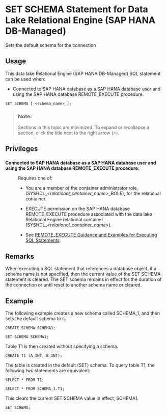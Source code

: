 <!-- loio819f6ce2e6ef4d78ba11c7fcc194ea6e -->

# SET SCHEMA Statement for Data Lake Relational Engine \(SAP HANA DB-Managed\)

Sets the default schema for the connection



<a name="loio819f6ce2e6ef4d78ba11c7fcc194ea6e__section_gqj_hjr_btb"/>

## Usage

This data lake Relational Engine \(SAP HANA DB-Managed\) SQL statement can be used when:

-   Connected to SAP HANA database as a SAP HANA database user and using the SAP HANA database REMOTE\_EXECUTE procedure.



```
SET SCHEMA [ <schema_name> ];
```



> ### Note:  
> Sections in this topic are minimized. To expand or recollapse a section, click the title next to the right arrow \(*\>*\).



<a name="loio819f6ce2e6ef4d78ba11c7fcc194ea6e__section_erw_syy_wwb"/>

## Privileges



### 


<dl>
<dt><b>

Connected to SAP HANA database as a SAP HANA database user and using the SAP HANA database REMOTE\_EXECUTE procedure:

</b></dt>
<dd>

Requires one of:

-   You are a member of the container administrator role, \(SYSHDL\_*<relational\_container\_name\>*\_ROLE\), for the relational container.
-   EXECUTE permission on the SAP HANA database REMOTE\_EXECUTE procedure associated with the data lake Relational Engine relational container \(SYSHDL\_*<relational\_container\_name\>*\).

-   See [REMOTE\_EXECUTE Guidance and Examples for Executing SQL Statements](remote-execute-guidance-and-examples-for-executing-sql-statements-fd99ac0.md).




</dd>
</dl>



<a name="loio819f6ce2e6ef4d78ba11c7fcc194ea6e__section_hgp_pjr_btb"/>

## Remarks

When executing a SQL statement that references a database object, if a schema name is not specified, then the current value of the SET SCHEMA statement is cleared. The SET schema remains in effect for the duration of the connection or until reset to another schema name or cleared.



<a name="loio819f6ce2e6ef4d78ba11c7fcc194ea6e__section_bft_rjr_btb"/>

## Example

The following example creates a new schema called SCHEMA\_1, and then sets the default schema to it.

```
CREATE SCHEMA SCHEMA1;
```

```
SET SCHEMA SCHEMA1;
```

Table T1 is then created without specifying a schema.

```
CREATE T1 (A INT, B INT);
```

The table is created in the default \(SET\) schema. To query table T1, the following two statements are equivalent:

```
SELECT * FROM T1;
```

```
SELECT * FROM SCHEMA_1.T1;
```

This clears the current SET SCHEMA value in effect, SCHEMA1.

```
SET SCHEMA;
```

